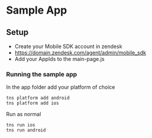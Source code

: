 # Sample App

## Setup
- Create your Mobile SDK account in zendesk
- https://domain.zendesk.com/agent/admin/mobile_sdk
- Add your AppIds to the main-page.js

### Running the sample app
In the app folder add your platform of choice
```
tns platform add android
tns platform add ios
```

Run as normal
```
tns run ios
tns run android
```